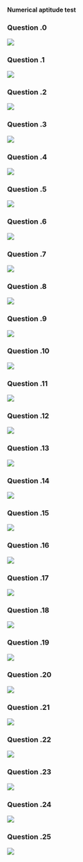 #### Numerical aptitude test  

### Question .0
![](StaticQuestion/Capture.PNG)
### Question .1
![](StaticQuestion/Capture01.PNG)
### Question .2
![](StaticQuestion/Capture02.PNG)
### Question .3
![](StaticQuestion/Capture03.PNG)
### Question .4
![](StaticQuestion/Capture04.PNG)
### Question .5
![](StaticQuestion/Capture5.PNG)
### Question .6
![](StaticQuestion/Capture06.PNG)
### Question .7
![](StaticQuestion/Capture07.PNG)
### Question .8
![](StaticQuestion/Capture08.PNG)
### Question .9
![](StaticQuestion/Capture09.PNG)
### Question .10
![](StaticQuestion/Capture10.PNG)
### Question .11
![](StaticQuestion/Capture11.PNG)
### Question .12
![](StaticQuestion/Capture12.PNG)
### Question .13
![](StaticQuestion/Capture13.PNG)
### Question .14
![](StaticQuestion/Capture14.PNG)
### Question .15
![](StaticQuestion/Capture15.PNG)
### Question .16
![](StaticQuestion/Capture16.PNG)
### Question .17
![](StaticQuestion/Capture17.PNG)
### Question .18
![](StaticQuestion/Capture18.PNG)
### Question .19
![](StaticQuestion/Capture19.PNG)
### Question .20
![](StaticQuestion/Capture20.PNG)
### Question .21
![](StaticQuestion/Capture21.PNG)
### Question .22
![](StaticQuestion/Capture22.PNG)
### Question .23
![](StaticQuestion/Capture23.PNG)
### Question .24
![](StaticQuestion/Capture24.PNG)
### Question .25
![](StaticQuestion/Capture25.PNG)

